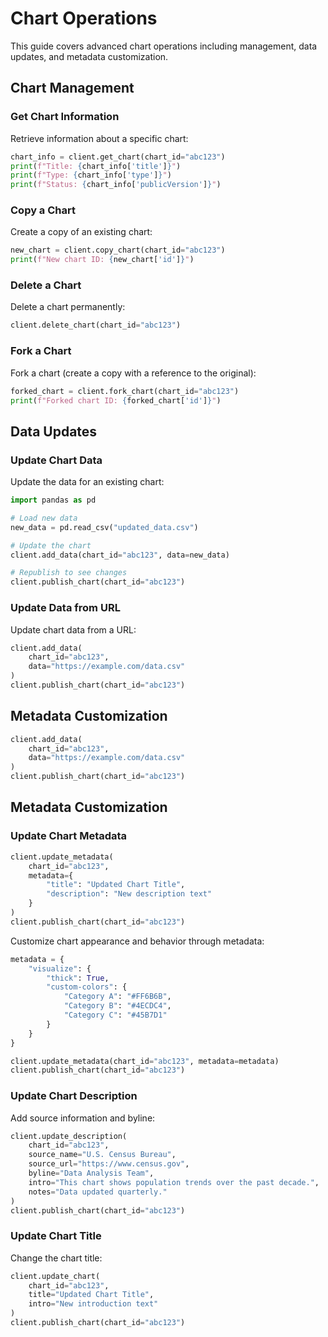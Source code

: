 # Chart Operations

This guide covers advanced chart operations including management, data updates, and metadata customization.

## Chart Management

### Get Chart Information

Retrieve information about a specific chart:

```python
chart_info = client.get_chart(chart_id="abc123")
print(f"Title: {chart_info['title']}")
print(f"Type: {chart_info['type']}")
print(f"Status: {chart_info['publicVersion']}")
```

### Copy a Chart

Create a copy of an existing chart:

```python
new_chart = client.copy_chart(chart_id="abc123")
print(f"New chart ID: {new_chart['id']}")
```

### Delete a Chart

Delete a chart permanently:

```python
client.delete_chart(chart_id="abc123")
```

### Fork a Chart

Fork a chart (create a copy with a reference to the original):

```python
forked_chart = client.fork_chart(chart_id="abc123")
print(f"Forked chart ID: {forked_chart['id']}")
```

## Data Updates

### Update Chart Data

Update the data for an existing chart:

```python
import pandas as pd

# Load new data
new_data = pd.read_csv("updated_data.csv")

# Update the chart
client.add_data(chart_id="abc123", data=new_data)

# Republish to see changes
client.publish_chart(chart_id="abc123")
```

### Update Data from URL

Update chart data from a URL:
```python
client.add_data(
    chart_id="abc123",
    data="https://example.com/data.csv"
)
client.publish_chart(chart_id="abc123")
```

## Metadata Customization

```python
client.add_data(
    chart_id="abc123",
    data="https://example.com/data.csv"
)
client.publish_chart(chart_id="abc123")
```

## Metadata Customization

### Update Chart Metadata

```python
client.update_metadata(
    chart_id="abc123",
    metadata={
        "title": "Updated Chart Title",
        "description": "New description text"
    }
)
client.publish_chart(chart_id="abc123")
```

Customize chart appearance and behavior through metadata:

```python
metadata = {
    "visualize": {
        "thick": True,
        "custom-colors": {
            "Category A": "#FF6B6B",
            "Category B": "#4ECDC4",
            "Category C": "#45B7D1"
        }
    }
}

client.update_metadata(chart_id="abc123", metadata=metadata)
client.publish_chart(chart_id="abc123")
```

### Update Chart Description

Add source information and byline:

```python
client.update_description(
    chart_id="abc123",
    source_name="U.S. Census Bureau",
    source_url="https://www.census.gov",
    byline="Data Analysis Team",
    intro="This chart shows population trends over the past decade.",
    notes="Data updated quarterly."
)
client.publish_chart(chart_id="abc123")
```

### Update Chart Title

Change the chart title:

```python
client.update_chart(
    chart_id="abc123",
    title="Updated Chart Title",
    intro="New introduction text"
)
client.publish_chart(chart_id="abc123")
```
